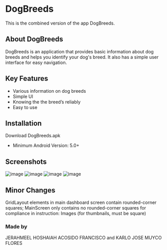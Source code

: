 # DogBreeds
This is the combined version of the app DogBreeds. 

## About DogBreeds
DogBreeds is an application that provides basic information about dog breeds and helps you identify your dog's breed. It also has a simple user interface for easy navigation.

## Key Features
* Various information on dog breeds    
* Simple UI
* Knowing the the breed’s reliably
* Easy to use

## Installation
Download DogBreeds.apk
* Minimum Android Version: 5.0+

## Screenshots
![image](https://user-images.githubusercontent.com/108663786/198814191-d2a0cf30-cb03-4110-9151-f8703b8a2596.png)
![image](https://user-images.githubusercontent.com/108663786/198814182-322097e1-2c5c-42f0-8900-9f635b71bfe3.png)
![image](https://user-images.githubusercontent.com/108663786/198814199-25f321b0-22a4-40d0-b948-71c36ec7762e.png)
![image](https://user-images.githubusercontent.com/108663786/198814202-e69fa2e0-6028-4286-bb28-97f751535a71.png)



## Minor Changes
GridLayout elements in main dashboard screen contain rounded-corner squares; MainScreen only contains no rounded-corner squares for compliance in instruction: Images (for thumbnails, must be square)

### Made by
JERAHMEEL HOSHAIAH ACOSIDO FRANCISCO and KARLO JOSE MUYCO FLORES
